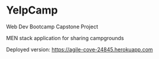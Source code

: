 # YelpCamp
Web Dev Bootcamp Capstone Project

MEN stack application for sharing campgrounds

Deployed version: https://agile-cove-24845.herokuapp.com

